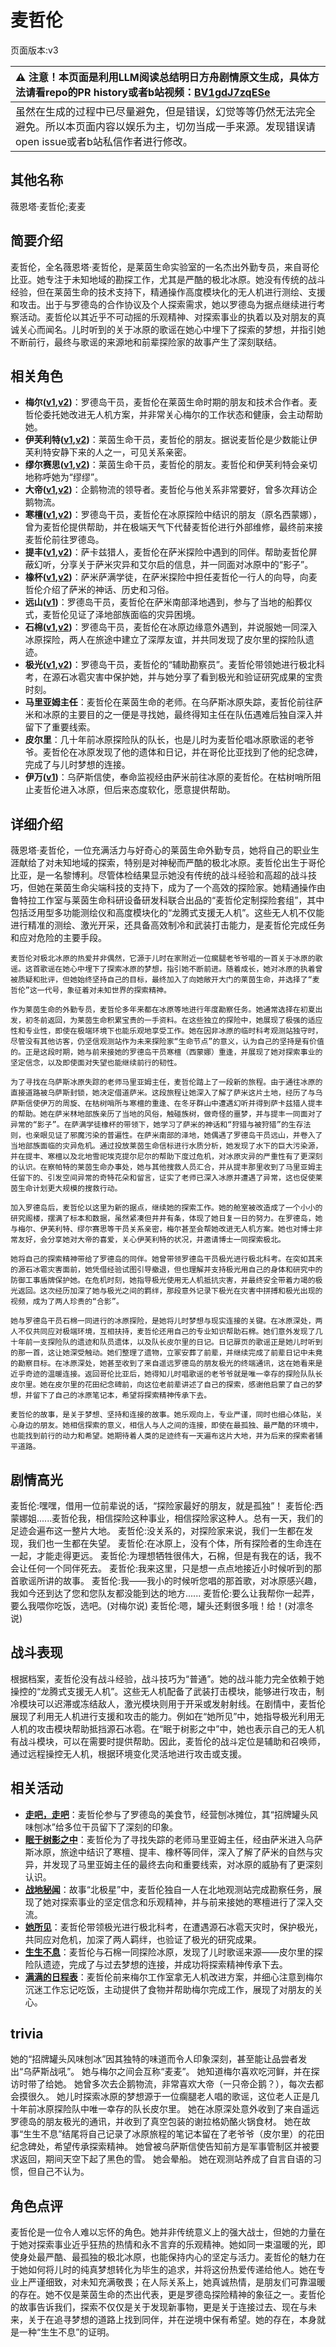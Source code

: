 # 麦哲伦
页面版本:v3
 

| :warning: 注意！本页面是利用LLM阅读总结明日方舟剧情原文生成，具体方法请看repo的PR history或者b站视频：[BV1gdJ7zqESe](https://www.bilibili.com/video/BV1gdJ7zqESe/)         |
|:----------------------------|
| 虽然在生成的过程中已尽量避免，但是错误，幻觉等等仍然无法完全避免。所以本页面内容以娱乐为主，切勿当成一手来源。发现错误请open issue或者b站私信作者进行修改。|



## 其他名称
薇恩塔·麦哲伦;麦麦
## 简要介绍
麦哲伦，全名薇恩塔·麦哲伦，是莱茵生命实验室的一名杰出外勤专员，来自哥伦比亚。她专注于未知地域的勘探工作，尤其是严酷的极北冰原。她没有传统的战斗经验，但在莱茵生命的技术支持下，精通操作高度模块化的无人机进行测绘、支援和攻击。出于与罗德岛的合作协议及个人探索需求，她以罗德岛为据点继续进行考察活动。麦哲伦以其近乎不可动摇的乐观精神、对探索事业的执着以及对朋友的真诚关心而闻名。儿时听到的关于冰原的歌谣在她心中埋下了探索的梦想，并指引她不断前行，最终与歌谣的来源地和前辈探险家的故事产生了深刻联结。
## 相关角色
-   **梅尔([v1](../chars/char_242_otter.md),[v2](char_242_otter.md))**：罗德岛干员，麦哲伦在莱茵生命时期的朋友和技术合作者。麦哲伦委托她改进无人机方案，并非常关心梅尔的工作状态和健康，会主动帮助她。
-   **伊芙利特([v1](../chars/char_134_ifrit.md),[v2](char_134_ifrit.md))**：莱茵生命干员，麦哲伦的朋友。据说麦哲伦是少数能让伊芙利特安静下来的人之一，可见关系亲密。
-   **缪尔赛思([v1](../chars/char_249_mlyss.md),[v2](char_249_mlyss.md))**：莱茵生命干员，麦哲伦的朋友。麦哲伦和伊芙利特会亲切地称呼她为“缪缪”。
-   **大帝([v1](../chars/extended_char_da_di.md),[v2](extended_char_da_di.md))**：企鹅物流的领导者。麦哲伦与他关系非常要好，曾多次拜访企鹅物流。
-   **寒檀([v1](../chars/char_341_sntlla.md),[v2](char_341_sntlla.md))**：罗德岛干员，麦哲伦在冰原探险中结识的朋友（原名西蒙娜），曾为麦哲伦提供帮助，并在极端天气下代替麦哲伦进行外部维修，最终前来接麦哲伦前往罗德岛。
-   **提丰([v1](../chars/char_2012_typhon.md),[v2](char_2012_typhon.md))**：萨卡兹猎人，麦哲伦在萨米探险中遇到的同伴。帮助麦哲伦屏蔽幻听，分享关于萨米灾异和艾尔启的信息，并一同面对冰原中的“影子”。
-   **橡杯([v1](../chars/extended_char_xiang_bei.md),[v2](extended_char_xiang_bei.md))**：萨米萨满学徒，在萨米探险中担任麦哲伦一行人的向导，向麦哲伦介绍了萨米的神话、历史和习俗。
-   **远山([v1](../chars/char_109_fmout.md))**：罗德岛干员，麦哲伦在萨米南部泽地遇到，参与了当地的船葬仪式，麦哲伦见证了泽地部族面临的灾异困境。
-   **石棉([v1](../chars/char_378_asbest.md),[v2](char_378_asbest.md))**：罗德岛干员，麦哲伦在冰原边缘意外遇到，并说服她一同深入冰原探险，两人在旅途中建立了深厚友谊，并共同发现了皮尔里的探险队遗迹。
-   **极光([v1](../chars/char_422_aurora.md),[v2](char_422_aurora.md))**：罗德岛干员，麦哲伦的“辅助勘察员”。麦哲伦带领她进行极北科考，在源石冰雹灾害中保护她，并与她分享了看到极光和验证研究成果的宝贵时刻。
-   **马里亚姆主任**：麦哲伦在莱茵生命的老师。在乌萨斯冰原失踪，麦哲伦前往萨米和冰原的主要目的之一便是寻找她，最终得知主任在队伍遇难后独自深入并留下了重要线索。
-   **皮尔里**：几十年前冰原探险队的队长，也是儿时为麦哲伦唱冰原歌谣的老爷爷。麦哲伦在冰原发现了他的遗体和日记，并在哥伦比亚找到了他的纪念碑，完成了与儿时梦想的连接。
-   **伊万([v1](../chars/extended_char_yi_wan.md))**：乌萨斯信使，奉命监视经由萨米前往冰原的麦哲伦。在枯树哨所阻止麦哲伦进入冰原，但后来态度软化，愿意提供帮助。
## 详细介绍
薇恩塔·麦哲伦，一位充满活力与好奇心的莱茵生命外勤专员，她将自己的职业生涯献给了对未知地域的探索，特别是对神秘而严酷的极北冰原。麦哲伦出生于哥伦比亚，是一名黎博利。尽管体检结果显示她没有传统的战斗经验和高超的战斗技巧，但她在莱茵生命尖端科技的支持下，成为了一个高效的探险家。她精通操作由鲁特拉工作室与莱茵生命科研设备研发科联合出品的“麦哲伦定制探险套组”，其中包括泛用型多功能测绘仪和高度模块化的“龙腾式支援无人机”。这些无人机不仅能进行精准的测绘、激光开采，还具备高效制冷和武装打击能力，是麦哲伦完成任务和应对危险的主要手段。

    麦哲伦对极北冰原的热爱并非偶然，它源于儿时在家附近一位瘸腿老爷爷唱的一首关于冰原的歌谣。这首歌谣在她心中埋下了探索冰原的梦想，指引她不断前进。随着成长，她对冰原的执着曾被质疑和批评，但她始终坚持自己的目标，最终加入了向她敞开大门的莱茵生命，并选择了“麦哲伦”这一代号，象征着对未知世界的探索精神。

    作为莱茵生命的外勤专员，麦哲伦多年来都在冰原等地进行年度勘察任务。她通常选择在初夏出发，初冬前返回，为莱茵生命积累宝贵的一手资料。在这些独立的探险中，她展现了极强的适应性和专业性，即使在极端环境下也能乐观地享受工作。她在因非冰原的临时科考观测站独守时，尽管没有其他访客，仍坚信观测站作为未来探险家“生命节点”的意义，认为自己的坚持是有价值的。正是这段时期，她与前来接她的罗德岛干员寒檀（西蒙娜）重逢，并展现了她对探索事业的坚定信念，以及即使面对失望也能继续前行的韧性。

    为了寻找在乌萨斯冰原失踪的老师马里亚姆主任，麦哲伦踏上了一段新的旅程。由于通往冰原的直接道路被乌萨斯封锁，她决定借道萨米。这段旅程让她深入了解了萨米这片土地，经历了与乌萨斯信使伊万的周旋、在枯树哨所与寒檀的重逢、在冬牙群山中遭遇幻听并得到萨卡兹猎人提丰的帮助。她在萨米林地部族亲历了当地的风俗，触碰族树，做奇怪的噩梦，并与提丰一同面对了异常的“影子”。在萨满学徒橡杯的带领下，她学习了萨米的神话和“狩猎与被狩猎”的生存法则，也亲眼见证了邪魔污染的普遍性。在萨米南部的泽地，她偶遇了罗德岛干员远山，并卷入了当地部族面临的灾异危机。通过投放莱茵生命信标进行水质分析，她发现了水下的巨大污染源，并在提丰、寒檀以及北地雪祀埃克提尔尼尔的帮助下度过危机，对冰原灾异的严重性有了更深刻的认识。在察帕特的莱茵生命办事处，她与其他搜救人员汇合，并从提丰那里收到了马里亚姆主任留下的、引发空间异常的奇特花朵和留言，证实了老师已深入冰原并遭遇了异常，这也促使莱茵生命计划更大规模的搜救行动。

    加入罗德岛后，麦哲伦以这里为新的据点，继续她的探索工作。她的舱室被改造成了一个小小的研究阁楼，摆满了标本和数据，虽然紧凑但井井有条，体现了她日复一日的努力。在罗德岛，她与梅尔、伊芙利特、缪尔赛思等干员关系亲密，梅尔甚至会帮她改进无人机方案。她也对博士非常友好，会分享她对大帝的喜爱，关心伊芙利特的状况，并邀请博士一同探索极北。

    她将自己的探索精神带给了罗德岛的同伴。她曾带领罗德岛干员极光进行极北科考。在突如其来的源石冰雹灾害面前，她凭借经验试图引导撤退，但也理解并支持极光用自己的身体和研究中的防御工事盾牌保护她。在危机时刻，她指导极光使用无人机抵抗灾害，并最终安全带着力竭的极光返回。这次经历加深了她与极光之间的羁绊，那段意外记录下极光在灾害中拼搏和极光出现的视频，成为了两人珍贵的“合影”。

    她与罗德岛干员石棉一同进行的冰原探险，是她将儿时梦想与现实连接的关键。在冰原深处，两人不仅共同应对极端环境，互相扶持，麦哲伦还用自己的专业知识帮助石棉。她们意外发现了几十年前一支探险队的遗迹和队员遗体，以及队长皮尔里的日记。日记扉页的歌谣正是她儿时听到的那一首，这让她深受触动。她们整理了遗物，立冢安葬了前辈，并继续完成了前辈日记中未竟的勘察目标。在冰原深处，她甚至收到了来自遥远罗德岛的朋友极光的终端通讯，这在她看来是近乎奇迹的温暖连接。返回哥伦比亚后，她得知儿时唱歌谣的老爷爷就是唯一幸存的探险队队长皮尔里。她在皮尔里的花田纪念碑前，向这位老前辈讲述了自己的探索，感谢他启蒙了自己的梦想，并留下了自己的冰原笔记本，希望将探索精神传承下去。

    麦哲伦的故事，是关于梦想、坚持和连接的故事。她乐观向上，专业严谨，同时也细心体贴，关心身边的朋友。她相信探索的意义，相信人与人之间的连接，即使在最孤独、最严酷的环境中，也能找到前行的动力和希望。她期待着人类的足迹终有一天遍布这片大地，并为后来的探索者铺平道路。
## 剧情高光
麦哲伦:嘿嘿，借用一位前辈说的话，“探险家最好的朋友，就是孤独”！
    麦哲伦:西蒙娜姐......麦哲伦我，相信探险这种事业，相信探险家这种人。总有一天，我们的足迹会遍布这一整片大地。
    麦哲伦:没关系的，对探险家来说，我们一生都在发现，我们也一生都在失望。
    麦哲伦:在冰原上，没有个体，所有探险者的生命连在一起，才能走得更远。
    麦哲伦:为理想牺牲很伟大，石棉，但是有我在的话，我不会让任何一个同伴死去。
    麦哲伦:我来这里，只是想一点点地接近小时候听到的那首歌谣所讲的故事。
    麦哲伦:我——我小的时候听您唱的那首歌，对冰原感兴趣，我如今还到达了您和您队友都没能到达的地方......
    麦哲伦:要么让我帮你一起弄，要么我喂你吃饭，选吧。(对梅尔说)
    麦哲伦:嗯，罐头还剩很多哦！给！(对凛冬说)
## 战斗表现
根据档案，麦哲伦没有战斗经验，战斗技巧为“普通”。她的战斗能力完全依赖于她操控的“龙腾式支援无人机”。这些无人机配备了武装打击模块，能够进行攻击，制冷模块可以迟滞或冻结敌人，激光模块则用于开采或发射射线。在剧情中，麦哲伦展现了利用无人机进行支援和攻击的能力。例如在“她所见”中，她指导极光利用无人机的攻击模块帮助抵挡源石冰雹。在“眠于树影之中”中，她也表示自己的无人机有战斗模块，可以在需要时提供帮助。因此，麦哲伦的战斗定位是辅助和召唤师，通过远程操控无人机，根据环境变化灵活地进行攻击或支援。
## 相关活动
-   **[走吧，走吧](../stories/story_glassb_set_1.md)**：麦哲伦参与了罗德岛的美食节，经营刨冰摊位，其“招牌罐头风味刨冰”给多位干员留下了深刻的印象。
-   **[眠于树影之中](../stories/act15mini.md)**：麦哲伦为了寻找失踪的老师马里亚姆主任，经由萨米进入乌萨斯冰原，旅途中结识了寒檀、提丰、橡杯等同伴，深入了解了萨米的自然与灾异，并发现了马里亚姆主任的最终去向和重要线索，对冰原的威胁有了更深刻认识。
-   **[战地秘闻](../stories/act4d0.md)**：故事“北极星”中，麦哲伦独自一人在北地观测站完成勘察任务，展现了她对探索事业的坚定信念和乐观精神，并与前来接她的寒檀进行了深入交流。
-   **[她所见](../stories/story_aurora_set_1.md)**：麦哲伦带领极光进行极北科考，在遭遇源石冰雹天灾时，保护极光，共同应对危机，加深了两人羁绊，也验证了极光的研究成果。
-   **[生生不息](../stories/story_mgllan_set_1.md)**：麦哲伦与石棉一同探险冰原，发现了儿时歌谣来源——皮尔里的探险队遗迹，完成了与过去梦想的连接，并成功将探索精神传承下去。
-   **[满满的日程表](../stories/story_otter_set_1.md)**：麦哲伦前来梅尔工作室拿无人机改进方案，并细心注意到梅尔沉迷工作忘记吃饭，主动提供了食物并帮助梅尔完成工作，展现了对朋友的关心。
## trivia
她的“招牌罐头风味刨冰”因其独特的味道而令人印象深刻，甚至能让品尝者发出“乌萨斯战吼”。
    她与梅尔之间会互称“麦麦”。
    她知道梅尔喜欢吃河鲜，并在探访时带了给她。
    她曾多次去企鹅物流，非常喜欢大帝（一只帝企鹅？），每次去都会摸很久。
    她儿时探索冰原的梦想源于一位瘸腿老人唱的歌谣，这位老人正是几十年前冰原探险队中唯一幸存的队长皮尔里。
    她在冰原深处意外收到了来自遥远罗德岛的朋友极光的通讯，并收到了真空包装的谢拉格奶酪火锅食材。
    她在故事“生生不息”结尾将自己记录了冰原旅程的笔记本留在了老爷爷（皮尔里）的花田纪念碑处，希望传承探索精神。
    她曾被乌萨斯信使告知前方是军事管制区并被要求返回，期间天空下起了黑色的雪。
    她会晕船。
    她在观测站养成了自言自语的习惯，但自己不认为。
## 角色点评
麦哲伦是一位令人难以忘怀的角色。她并非传统意义上的强大战士，但她的力量在于她对探索事业近乎狂热的热情和永不言弃的乐观精神。她如同一束温暖的光，即使身处最严酷、最孤独的极北冰原，也能保持内心的坚定与活力。麦哲伦的魅力在于她如何将儿时的纯真梦想转化为毕生的追求，并将这份热爱传递给他人。她在专业上严谨细致，对未知充满敬畏；在人际关系上，她真诚热情，是朋友们可靠温暖的存在。她不仅是莱茵生命的杰出代表，更是罗德岛探险精神的象征之一。麦哲伦的故事告诉我们，探索不仅仅是关于发现新事物，更是关于连接过去、现在与未来，关于在追寻梦想的道路上找到同伴，并在逆境中保有希望。她的存在，本身就是一种“生生不息”的证明。
